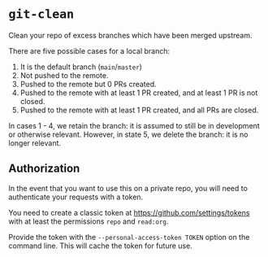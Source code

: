 # `git-clean`

Clean your repo of excess branches which have been merged upstream.

There are five possible cases for a local branch:

1. It is the default branch (`main`/`master`)
2. Not pushed to the remote.
3. Pushed to the remote but 0 PRs created.
4. Pushed to the remote with at least 1 PR created, and at least 1 PR is not closed.
5. Pushed to the remote with at least 1 PR created, and all PRs are closed.

In cases 1 - 4, we retain the branch: it is assumed to still be in development or otherwise relevant.
However, in state 5, we delete the branch: it is no longer relevant.

## Authorization

In the event that you want to use this on a private repo, you will need to authenticate your requests with a token.

You need to create a classic token at <https://github.com/settings/tokens> with at least the permissions `repo` and `read:org`.

Provide the token with the `--personal-access-token TOKEN` option on the command line. This will cache the token for future use.
